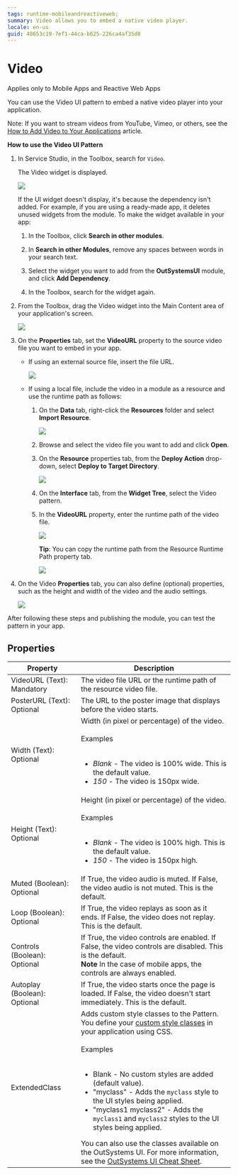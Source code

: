 ```yaml
---
tags: runtime-mobileandreactiveweb;  
summary: Video allows you to embed a native video player.
locale: en-us
guid: 48653c19-7ef1-44ca-b625-226ca4af35d0
---
```


# Video

<div class="info" markdown="1">

Applies only to Mobile Apps and Reactive Web Apps

</div>

You can use the Video UI pattern to embed a native video player into your application.

<div class="info" markdown="1">
 
Note: If you want to stream videos from YouTube, Vimeo, or others, see the [How to Add Video to Your Applications](https://success.outsystems.com/Documentation/Development_FAQs/How_to_Add_Video_to_Your_Applications) article. 
 
</div>

**How to use the Video UI Pattern**

1. In Service Studio, in the Toolbox, search for `Video`.

    The Video widget is displayed.

    ![](<images/video-2-ss.png>)

    If the UI widget doesn't display, it's because the dependency isn't added. For example, if you are using a ready-made app, it deletes unused widgets from the module. To make the widget available in your app:

    1. In the Toolbox, click **Search in other modules**.

    1. In **Search in other Modules**, remove any spaces between words in your search text.
    
    1. Select the widget you want to add from the **OutSystemsUI** module, and click **Add Dependency**. 
    
    1. In the Toolbox, search for the widget again.

1. From the Toolbox, drag the Video widget into the Main Content area of your application's screen.

    ![](<images/video-3-ss.png>)
 
1. On the **Properties** tab, set the **VideoURL** property to the source video file you want to embed in your app. 

    * If using an external source file, insert the file URL.

        ![](<images/video-4-ss.png>)

    * If using a local file, include the video in a module as a resource and use the runtime path as follows:

        1. On the **Data** tab, right-click the **Resources** folder and select **Import Resource**.

            ![](<images/video-5-ss.png>)
        
        1. Browse and select the video file you want to add and click **Open**.

        1. On the **Resource** properties tab, from the **Deploy Action** drop-down, select **Deploy to Target Directory**.

            ![](<images/video-6-ss.png>)

        1. On the **Interface** tab, from the **Widget Tree**, select the Video pattern.
       
        1. In the **VideoURL** property, enter the runtime path of the video file.

            ![](<images/video-7-ss.png>)
    
            **Tip**: You can copy the runtime path from the Resource Runtime Path property tab.

            ![](<images/video-8-ss.png>)

1. On the Video **Properties** tab, you can also define (optional) properties, such as the height and width of the video and the audio settings.

    ![](<images/video-9-ss.png>)

After following these steps and publishing the module, you can test the pattern in your app. 
       
## Properties

| Property | Description | 
|---|---|
| VideoURL (Text): Mandatory | The video file URL or the runtime path of the resource video file. |
| PosterURL (Text): Optional | The URL to the poster image that displays before the video starts. |
| Width (Text): Optional | Width (in pixel or percentage) of the video.<br/><br/>Examples<br/><br/><ul><li>_Blank_ - The video is 100% wide. This is the default value.</li><li>_150_ - The video is 150px wide.</li></ul> | 
| Height (Text): Optional | Height (in pixel or percentage) of the video.<br/><br/>Examples<br/><br/><ul><li>_Blank_ - The video is 100% high. This is the default value.</li><li>_150_ - The video is 150px high.</li></ul> |  
| Muted (Boolean): Optional | If True, the video audio is muted. If False, the video audio is not muted. This is the default.  | 
| Loop (Boolean): Optional | If True, the video replays as soon as it ends. If False, the video does not replay. This is the default.  | 
| Controls (Boolean): Optional | If True, the video controls are enabled. If False, the video controls are disabled. This is the default.<br/>**Note** In the case of mobile apps, the controls are always enabled. |  
| Autoplay (Boolean): Optional | If True, the video starts once the page is loaded. If False, the video doesn't start immediately. This is the default.|  
| ExtendedClass | Adds custom style classes to the Pattern. You define your [custom style classes](../../../look-feel/css.md) in your application using CSS.<br/><br/>Examples<br/><br/><ul><li>Blank - No custom styles are added (default value).</li><li>"myclass" - Adds the ``myclass`` style to the UI styles being applied.</li><li>"myclass1 myclass2" - Adds the ``myclass1`` and ``myclass2`` styles to the UI styles being applied.</li></ul>You can also use the classes available on the OutSystems UI. For more information, see the [OutSystems UI Cheat Sheet](https://outsystemsui.outsystems.com/OutSystemsUIWebsite/CheatSheet). |
